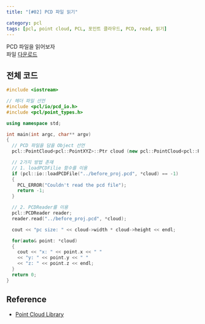 ```yaml
---
title: "[#02] PCD 파일 읽기"

category: pcl
tags: [pcl, point cloud, PCL, 포인트 클라우드, PCD, read, 읽기]
---
```


PCD 파일을 읽어보자 <br/>
파일 [다운로드](https://drive.google.com/file/d/15yuCMz8WIJMevyVqPUDZMmUyYj6s5Vex/view?usp=sharing) <br/>

## 전체 코드

~~~c++
#include <iostream>

// 헤더 파일 선언
#include <pcl/io/pcd_io.h>
#include <pcl/point_types.h>

using namespace std;

int main(int argc, char** argv)
{
  // PCD 파일을 담을 Object 선언
  pcl::PointCloud<pcl::PointXYZ>::Ptr cloud (new pcl::PointCloud<pcl::PointXYZ>());

  // 2가지 방법 존재
  // 1. loadPCDFilie 함수를 이용
  if (pcl::io::loadPCDFile("../before_proj.pcd", *cloud) == -1)
  {
    PCL_ERROR("Couldn't read the pcd file");
    return -1;
  }

  // 2. PCDReader를 이용 
  pcl::PCDReader reader;
  reader.read("../before_proj.pcd", *cloud);

  cout << "pc size: " << cloud->width * cloud->height << endl;

  for(auto& point: *cloud)
  {
    cout << "x: " << point.x << " "
    << "y: " << point.y << " "
    << "z: " << point.z << endl;
  }
  return 0;
}
~~~

## Reference
* [Point Cloud Library](https://pcl.readthedocs.io/projects/tutorials/en/master/index.html#)